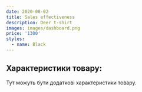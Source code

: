 ```yaml
---
date: 2020-08-02
title: Sales effectiveness
description: Deer t-shirt
images: images/dashboard.png
price: '1300'
styles:
  - name: Black
---
```


  <div class="product-specifications">
    <h2>Характеристики товару:</h2>
    <p>Тут можуть бути додаткові характеристики товару.</p>
  </div>